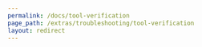 ```yaml
---
permalink: /docs/tool-verification
page_path: /extras/troubleshooting/tool-verification
layout: redirect
---
```

